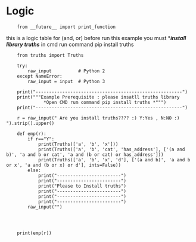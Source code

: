 # Logic
		from __future__ import print_function
this is a logic table for (and, or)
before run this example you must ****install library truths***
in cmd run command pip install truths

		from truths import Truths

		try:
		    raw_input          # Python 2
		except NameError:
		    raw_input = input  # Python 3

		print("-------------------------------------------------------")
		print("""Example Prerequisite : please insatll truths library
		          *Open CMD rum command pip install truths *""")
		print("-------------------------------------------------------")

		r = raw_input(" Are you install truths???? :) Y:Yes , N:NO :) ").strip().upper()

		def emp(r):
		    if r=="Y":
		        print(Truths(['a', 'b', 'x']))
		        print(Truths(['a', 'b', 'cat', 'has_address'], ['(a and b)', 'a and b or cat', 'a and (b or cat) or has_address']))
		        print(Truths(['a', 'b', 'x', 'd'], ['(a and b)', 'a and b or x', 'a and (b or x) or d'], ints=False))
		    else:
		        print("------------------------")
		        print("------------------------")
		        print("Please to Install truths")
		        print("------------------------")
		        print("------------------------")
		        print("------------------------")
		    raw_input("")

		        


		print(emp(r)) 

